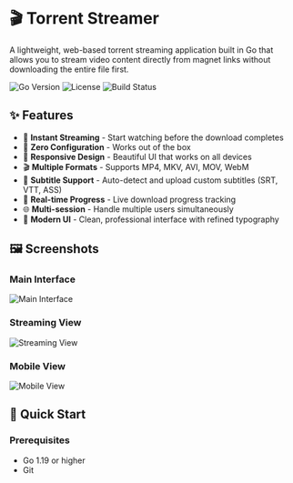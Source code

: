 # 🎬 Torrent Streamer

A lightweight, web-based torrent streaming application built in Go that allows you to stream video content directly from magnet links without downloading the entire file first.

![Go Version](https://img.shields.io/badge/Go-1.19+-blue.svg)
![License](https://img.shields.io/badge/License-MIT-green.svg)
![Build Status](https://img.shields.io/badge/Build-Passing-brightgreen.svg)

## ✨ Features

- 🚀 **Instant Streaming** - Start watching before the download completes
- 🎯 **Zero Configuration** - Works out of the box
- 📱 **Responsive Design** - Beautiful UI that works on all devices
- 🎬 **Multiple Formats** - Supports MP4, MKV, AVI, MOV, WebM
- 📝 **Subtitle Support** - Auto-detect and upload custom subtitles (SRT, VTT, ASS)
- 🔄 **Real-time Progress** - Live download progress tracking
- 🌐 **Multi-session** - Handle multiple users simultaneously
- 🎨 **Modern UI** - Clean, professional interface with refined typography

## 🖼️ Screenshots

### Main Interface
![Main Interface](docs/screenshots/main-interface.png)

### Streaming View
![Streaming View](docs/screenshots/streaming-view.png)

### Mobile View
![Mobile View](docs/screenshots/mobile-view.png)

## 🚀 Quick Start

### Prerequisites

- Go 1.19 or higher
- Git

